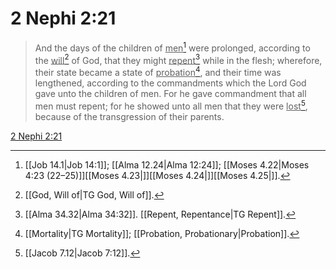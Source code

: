 # 2 Nephi 2:21

> And the days of the children of <u>men</u>[^a] were prolonged, according to the <u>will</u>[^b] of God, that they might <u>repent</u>[^c] while in the flesh; wherefore, their state became a state of <u>probation</u>[^d], and their time was lengthened, according to the commandments which the Lord God gave unto the children of men. For he gave commandment that all men must repent; for he showed unto all men that they were <u>lost</u>[^e], because of the transgression of their parents.

[2 Nephi 2:21](https://www.churchofjesuschrist.org/study/scriptures/bofm/2-ne/2?lang=eng&id=p21#p21)


[^a]: [[Job 14.1|Job 14:1]]; [[Alma 12.24|Alma 12:24]]; [[Moses 4.22|Moses 4:23 (22–25)]][[Moses 4.23|]][[Moses 4.24|]][[Moses 4.25|]].  
[^b]: [[God, Will of|TG God, Will of]].  
[^c]: [[Alma 34.32|Alma 34:32]]. [[Repent, Repentance|TG Repent]].  
[^d]: [[Mortality|TG Mortality]]; [[Probation, Probationary|Probation]].  
[^e]: [[Jacob 7.12|Jacob 7:12]].  
